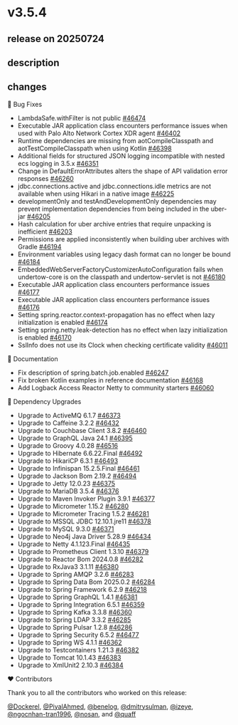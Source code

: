 # v3.5.4

## release on 20250724

## description

## changes

🐞 Bug Fixes

* LambdaSafe.withFilter is not public <a href="https://github.com/spring-projects/spring-boot/issues/46474" data-hovercard-type="issue" data-hovercard-url="/spring-projects/spring-boot/issues/46474/hovercard">#46474</a>
* Executable JAR application class encounters performance issues when used with Palo Alto Network Cortex XDR agent <a href="https://github.com/spring-projects/spring-boot/issues/46402" data-hovercard-type="issue" data-hovercard-url="/spring-projects/spring-boot/issues/46402/hovercard">#46402</a>
* Runtime dependencies are missing from aotCompileClasspath and aotTestCompileClasspath when using Kotlin <a href="https://github.com/spring-projects/spring-boot/issues/46398" data-hovercard-type="issue" data-hovercard-url="/spring-projects/spring-boot/issues/46398/hovercard">#46398</a>
* Additional fields for structured JSON logging incompatible with nested ecs logging in 3.5.x <a href="https://github.com/spring-projects/spring-boot/issues/46351" data-hovercard-type="issue" data-hovercard-url="/spring-projects/spring-boot/issues/46351/hovercard">#46351</a>
* Change in DefaultErrorAttributes alters the shape of API validation error responses <a href="https://github.com/spring-projects/spring-boot/issues/46260" data-hovercard-type="issue" data-hovercard-url="/spring-projects/spring-boot/issues/46260/hovercard">#46260</a>
* jdbc.connections.active and jdbc.connections.idle metrics are not available when using Hikari in a native image <a href="https://github.com/spring-projects/spring-boot/issues/46225" data-hovercard-type="issue" data-hovercard-url="/spring-projects/spring-boot/issues/46225/hovercard">#46225</a>
* developmentOnly and testAndDevelopmentOnly dependencies may prevent implementation dependencies from being included in the uber-jar <a href="https://github.com/spring-projects/spring-boot/issues/46205" data-hovercard-type="issue" data-hovercard-url="/spring-projects/spring-boot/issues/46205/hovercard">#46205</a>
* Hash calculation for uber archive entries that require unpacking is inefficient <a href="https://github.com/spring-projects/spring-boot/issues/46203" data-hovercard-type="issue" data-hovercard-url="/spring-projects/spring-boot/issues/46203/hovercard">#46203</a>
* Permissions are applied inconsistently when building uber archives with Gradle <a href="https://github.com/spring-projects/spring-boot/issues/46194" data-hovercard-type="issue" data-hovercard-url="/spring-projects/spring-boot/issues/46194/hovercard">#46194</a>
* Environment variables using legacy dash format can no longer be bound <a href="https://github.com/spring-projects/spring-boot/issues/46184" data-hovercard-type="issue" data-hovercard-url="/spring-projects/spring-boot/issues/46184/hovercard">#46184</a>
* EmbeddedWebServerFactoryCustomizerAutoConfiguration fails when undertow-core is on the classpath and undertow-servlet is not <a href="https://github.com/spring-projects/spring-boot/issues/46180" data-hovercard-type="issue" data-hovercard-url="/spring-projects/spring-boot/issues/46180/hovercard">#46180</a>
* Executable JAR application class encounters performance issues <a href="https://github.com/spring-projects/spring-boot/issues/46177" data-hovercard-type="issue" data-hovercard-url="/spring-projects/spring-boot/issues/46177/hovercard">#46177</a>
* Executable JAR application class encounters performance issues <a href="https://github.com/spring-projects/spring-boot/issues/46176" data-hovercard-type="issue" data-hovercard-url="/spring-projects/spring-boot/issues/46176/hovercard">#46176</a>
* Setting spring.reactor.context-propagation has no effect when lazy initialization is enabled <a href="https://github.com/spring-projects/spring-boot/issues/46174" data-hovercard-type="issue" data-hovercard-url="/spring-projects/spring-boot/issues/46174/hovercard">#46174</a>
* Setting spring.netty.leak-detection has no effect when lazy initialization is enabled <a href="https://github.com/spring-projects/spring-boot/issues/46170" data-hovercard-type="issue" data-hovercard-url="/spring-projects/spring-boot/issues/46170/hovercard">#46170</a>
* SslInfo does not use its Clock when checking certificate validity <a href="https://github.com/spring-projects/spring-boot/issues/46011" data-hovercard-type="issue" data-hovercard-url="/spring-projects/spring-boot/issues/46011/hovercard">#46011</a>

📔 Documentation

* Fix description of spring.batch.job.enabled <a href="https://github.com/spring-projects/spring-boot/issues/46247" data-hovercard-type="issue" data-hovercard-url="/spring-projects/spring-boot/issues/46247/hovercard">#46247</a>
* Fix broken Kotlin examples in reference documentation <a href="https://github.com/spring-projects/spring-boot/issues/46168" data-hovercard-type="issue" data-hovercard-url="/spring-projects/spring-boot/issues/46168/hovercard">#46168</a>
* Add Logback Access Reactor Netty to community starters <a href="https://github.com/spring-projects/spring-boot/pull/46060" data-hovercard-type="pull_request" data-hovercard-url="/spring-projects/spring-boot/pull/46060/hovercard">#46060</a>

🔨 Dependency Upgrades

* Upgrade to ActiveMQ 6.1.7 <a href="https://github.com/spring-projects/spring-boot/issues/46373" data-hovercard-type="issue" data-hovercard-url="/spring-projects/spring-boot/issues/46373/hovercard">#46373</a>
* Upgrade to Caffeine 3.2.2 <a href="https://github.com/spring-projects/spring-boot/issues/46432" data-hovercard-type="issue" data-hovercard-url="/spring-projects/spring-boot/issues/46432/hovercard">#46432</a>
* Upgrade to Couchbase Client 3.8.2 <a href="https://github.com/spring-projects/spring-boot/issues/46460" data-hovercard-type="issue" data-hovercard-url="/spring-projects/spring-boot/issues/46460/hovercard">#46460</a>
* Upgrade to GraphQL Java 24.1 <a href="https://github.com/spring-projects/spring-boot/issues/46395" data-hovercard-type="issue" data-hovercard-url="/spring-projects/spring-boot/issues/46395/hovercard">#46395</a>
* Upgrade to Groovy 4.0.28 <a href="https://github.com/spring-projects/spring-boot/issues/46516" data-hovercard-type="issue" data-hovercard-url="/spring-projects/spring-boot/issues/46516/hovercard">#46516</a>
* Upgrade to Hibernate 6.6.22.Final <a href="https://github.com/spring-projects/spring-boot/issues/46492" data-hovercard-type="issue" data-hovercard-url="/spring-projects/spring-boot/issues/46492/hovercard">#46492</a>
* Upgrade to HikariCP 6.3.1 <a href="https://github.com/spring-projects/spring-boot/issues/46493" data-hovercard-type="issue" data-hovercard-url="/spring-projects/spring-boot/issues/46493/hovercard">#46493</a>
* Upgrade to Infinispan 15.2.5.Final <a href="https://github.com/spring-projects/spring-boot/issues/46461" data-hovercard-type="issue" data-hovercard-url="/spring-projects/spring-boot/issues/46461/hovercard">#46461</a>
* Upgrade to Jackson Bom 2.19.2 <a href="https://github.com/spring-projects/spring-boot/issues/46494" data-hovercard-type="issue" data-hovercard-url="/spring-projects/spring-boot/issues/46494/hovercard">#46494</a>
* Upgrade to Jetty 12.0.23 <a href="https://github.com/spring-projects/spring-boot/issues/46375" data-hovercard-type="issue" data-hovercard-url="/spring-projects/spring-boot/issues/46375/hovercard">#46375</a>
* Upgrade to MariaDB 3.5.4 <a href="https://github.com/spring-projects/spring-boot/issues/46376" data-hovercard-type="issue" data-hovercard-url="/spring-projects/spring-boot/issues/46376/hovercard">#46376</a>
* Upgrade to Maven Invoker Plugin 3.9.1 <a href="https://github.com/spring-projects/spring-boot/issues/46377" data-hovercard-type="issue" data-hovercard-url="/spring-projects/spring-boot/issues/46377/hovercard">#46377</a>
* Upgrade to Micrometer 1.15.2 <a href="https://github.com/spring-projects/spring-boot/issues/46280" data-hovercard-type="issue" data-hovercard-url="/spring-projects/spring-boot/issues/46280/hovercard">#46280</a>
* Upgrade to Micrometer Tracing 1.5.2 <a href="https://github.com/spring-projects/spring-boot/issues/46281" data-hovercard-type="issue" data-hovercard-url="/spring-projects/spring-boot/issues/46281/hovercard">#46281</a>
* Upgrade to MSSQL JDBC 12.10.1.jre11 <a href="https://github.com/spring-projects/spring-boot/issues/46378" data-hovercard-type="issue" data-hovercard-url="/spring-projects/spring-boot/issues/46378/hovercard">#46378</a>
* Upgrade to MySQL 9.3.0 <a href="https://github.com/spring-projects/spring-boot/issues/46371" data-hovercard-type="issue" data-hovercard-url="/spring-projects/spring-boot/issues/46371/hovercard">#46371</a>
* Upgrade to Neo4j Java Driver 5.28.9 <a href="https://github.com/spring-projects/spring-boot/issues/46434" data-hovercard-type="issue" data-hovercard-url="/spring-projects/spring-boot/issues/46434/hovercard">#46434</a>
* Upgrade to Netty 4.1.123.Final <a href="https://github.com/spring-projects/spring-boot/issues/46435" data-hovercard-type="issue" data-hovercard-url="/spring-projects/spring-boot/issues/46435/hovercard">#46435</a>
* Upgrade to Prometheus Client 1.3.10 <a href="https://github.com/spring-projects/spring-boot/issues/46379" data-hovercard-type="issue" data-hovercard-url="/spring-projects/spring-boot/issues/46379/hovercard">#46379</a>
* Upgrade to Reactor Bom 2024.0.8 <a href="https://github.com/spring-projects/spring-boot/issues/46282" data-hovercard-type="issue" data-hovercard-url="/spring-projects/spring-boot/issues/46282/hovercard">#46282</a>
* Upgrade to RxJava3 3.1.11 <a href="https://github.com/spring-projects/spring-boot/issues/46380" data-hovercard-type="issue" data-hovercard-url="/spring-projects/spring-boot/issues/46380/hovercard">#46380</a>
* Upgrade to Spring AMQP 3.2.6 <a href="https://github.com/spring-projects/spring-boot/issues/46283" data-hovercard-type="issue" data-hovercard-url="/spring-projects/spring-boot/issues/46283/hovercard">#46283</a>
* Upgrade to Spring Data Bom 2025.0.2 <a href="https://github.com/spring-projects/spring-boot/issues/46284" data-hovercard-type="issue" data-hovercard-url="/spring-projects/spring-boot/issues/46284/hovercard">#46284</a>
* Upgrade to Spring Framework 6.2.9 <a href="https://github.com/spring-projects/spring-boot/issues/46218" data-hovercard-type="issue" data-hovercard-url="/spring-projects/spring-boot/issues/46218/hovercard">#46218</a>
* Upgrade to Spring GraphQL 1.4.1 <a href="https://github.com/spring-projects/spring-boot/issues/46381" data-hovercard-type="issue" data-hovercard-url="/spring-projects/spring-boot/issues/46381/hovercard">#46381</a>
* Upgrade to Spring Integration 6.5.1 <a href="https://github.com/spring-projects/spring-boot/issues/46359" data-hovercard-type="issue" data-hovercard-url="/spring-projects/spring-boot/issues/46359/hovercard">#46359</a>
* Upgrade to Spring Kafka 3.3.8 <a href="https://github.com/spring-projects/spring-boot/issues/46360" data-hovercard-type="issue" data-hovercard-url="/spring-projects/spring-boot/issues/46360/hovercard">#46360</a>
* Upgrade to Spring LDAP 3.3.2 <a href="https://github.com/spring-projects/spring-boot/issues/46285" data-hovercard-type="issue" data-hovercard-url="/spring-projects/spring-boot/issues/46285/hovercard">#46285</a>
* Upgrade to Spring Pulsar 1.2.8 <a href="https://github.com/spring-projects/spring-boot/issues/46286" data-hovercard-type="issue" data-hovercard-url="/spring-projects/spring-boot/issues/46286/hovercard">#46286</a>
* Upgrade to Spring Security 6.5.2 <a href="https://github.com/spring-projects/spring-boot/issues/46477" data-hovercard-type="issue" data-hovercard-url="/spring-projects/spring-boot/issues/46477/hovercard">#46477</a>
* Upgrade to Spring WS 4.1.1 <a href="https://github.com/spring-projects/spring-boot/issues/46362" data-hovercard-type="issue" data-hovercard-url="/spring-projects/spring-boot/issues/46362/hovercard">#46362</a>
* Upgrade to Testcontainers 1.21.3 <a href="https://github.com/spring-projects/spring-boot/issues/46382" data-hovercard-type="issue" data-hovercard-url="/spring-projects/spring-boot/issues/46382/hovercard">#46382</a>
* Upgrade to Tomcat 10.1.43 <a href="https://github.com/spring-projects/spring-boot/issues/46383" data-hovercard-type="issue" data-hovercard-url="/spring-projects/spring-boot/issues/46383/hovercard">#46383</a>
* Upgrade to XmlUnit2 2.10.3 <a href="https://github.com/spring-projects/spring-boot/issues/46384" data-hovercard-type="issue" data-hovercard-url="/spring-projects/spring-boot/issues/46384/hovercard">#46384</a>

❤️ Contributors

Thank you to all the contributors who worked on this release:

<a class="user-mention notranslate" data-hovercard-type="user" data-hovercard-url="/users/Dockerel/hovercard" data-octo-click="hovercard-link-click" data-octo-dimensions="link_type:self" href="https://github.com/Dockerel">@Dockerel</a>, <a class="user-mention notranslate" data-hovercard-type="user" data-hovercard-url="/users/PiyalAhmed/hovercard" data-octo-click="hovercard-link-click" data-octo-dimensions="link_type:self" href="https://github.com/PiyalAhmed">@PiyalAhmed</a>, <a class="user-mention notranslate" data-hovercard-type="user" data-hovercard-url="/users/benelog/hovercard" data-octo-click="hovercard-link-click" data-octo-dimensions="link_type:self" href="https://github.com/benelog">@benelog</a>, <a class="user-mention notranslate" data-hovercard-type="user" data-hovercard-url="/users/dmitrysulman/hovercard" data-octo-click="hovercard-link-click" data-octo-dimensions="link_type:self" href="https://github.com/dmitrysulman">@dmitrysulman</a>, <a class="user-mention notranslate" data-hovercard-type="user" data-hovercard-url="/users/izeye/hovercard" data-octo-click="hovercard-link-click" data-octo-dimensions="link_type:self" href="https://github.com/izeye">@izeye</a>, <a class="user-mention notranslate" data-hovercard-type="user" data-hovercard-url="/users/ngocnhan-tran1996/hovercard" data-octo-click="hovercard-link-click" data-octo-dimensions="link_type:self" href="https://github.com/ngocnhan-tran1996">@ngocnhan-tran1996</a>, <a class="user-mention notranslate" data-hovercard-type="user" data-hovercard-url="/users/nosan/hovercard" data-octo-click="hovercard-link-click" data-octo-dimensions="link_type:self" href="https://github.com/nosan">@nosan</a>, and <a class="user-mention notranslate" data-hovercard-type="user" data-hovercard-url="/users/quaff/hovercard" data-octo-click="hovercard-link-click" data-octo-dimensions="link_type:self" href="https://github.com/quaff">@quaff</a>

